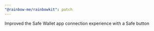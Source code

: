 ```yaml
---
"@rainbow-me/rainbowkit": patch
---
```


Improved the Safe Wallet app connection experience with a Safe button
